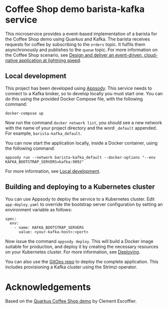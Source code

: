 # Coffee Shop demo barista-kafka service

This microservice provides a event-based implementation of a barista for the Coffee Shop demo using Quarkus and Kafka. The barista receives requests for coffee by subscribing to the `orders` topic. It fulfils them asynchronously and publishes to the `queue` topic. For more information on the Coffee Shop scenario, see [Design and deliver an event-driven, cloud-native application at lightning speed](https://developer.ibm.com/tutorials/accelerator-for-event-driven-solutions/).

## Local development

This project has been developed using [Appsody](https://appsody.dev/).  This service needs to connect to a Kafka broker, so to develop locally you must start one.  You can do this using the provided Docker Compose file, with the following command:
```
docker-compose up
```
Now run the command `docker network list`, you should see a new network with the name of your project directory and the word `_default` appended. For example, `barista-kafka_default`.

You can now start the application locally, inside a Docker container, using the following command:
```
appsody run --network barista-kafka_default --docker-options "--env KAFKA_BOOTSTRAP_SERVERS=kafka:9092"
```

For more information, see [Local development](https://appsody.dev/docs/using-appsody/local-development). 

## Building and deploying to a Kubernetes cluster

You can use Appsody to deploy the service to a Kubernetes cluster.
Edit `app-deploy.yaml` to override the bootstrap server configuration by setting an environment variable as follows:

```
spec:
  env:
    - name: KAFKA_BOOTSTRAP_SERVERS
      value: <your-kafka-host>:<port>
```  


Now issue the command `appsody deploy`. This will build a Docker image suitable for production, and deploy it by creating the necessary resources on your Kubernetes cluster. For more information, see [Deploying](https://appsody.dev/docs/using-appsody/deploying).  

You can also use the [GitOps repo](https://github.com/ibm-icpa-coffeeshop/gitops-dev) to deploy the complete application. This includes provisioning a Kafka cluster using the Strimzi operator.

# Acknowledgements

Based on the [Quarkus Coffee Shop demo](https://github.com/cescoffier/quarkus-coffeeshop-demo/) by Clement Escoffier.